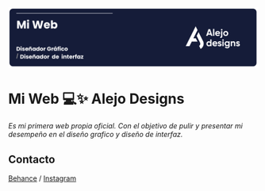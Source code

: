 ![banner](https://raw.githubusercontent.com/Alejo304304/Alejo-Designs/main/assets/baner-readmi-alejo-designs.png)

# Mi Web 💻✨ Alejo Designs

*Es mi primera web propia oficial. Con el objetivo de pulir y presentar mi desempeño en el diseño grafico y diseño de interfaz.*

## Contacto
[Behance](https://www.behance.net/alejo304304)  /  [Instagram](https://www.instagram.com/alejo_designs304/)
